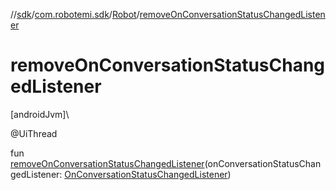 //[sdk](../../../index.md)/[com.robotemi.sdk](../index.md)/[Robot](index.md)/[removeOnConversationStatusChangedListener](remove-on-conversation-status-changed-listener.md)

# removeOnConversationStatusChangedListener

[androidJvm]\

@UiThread

fun [removeOnConversationStatusChangedListener](remove-on-conversation-status-changed-listener.md)(onConversationStatusChangedListener: [OnConversationStatusChangedListener](../../com.robotemi.sdk.listeners/-on-conversation-status-changed-listener/index.md))
